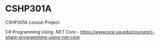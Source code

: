 # CSHP301A
CSHP301A Lesson Project

C# Programming Using .NET Core - https://www.pce.uw.edu/courses/c-sharp-programming-using-net-core
